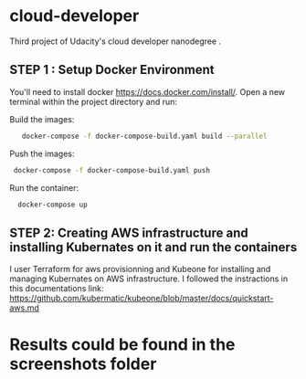 # cloud-developer
Third project of Udacity's cloud developer nanodegree .

## STEP 1 : Setup Docker Environment

You'll need to install docker https://docs.docker.com/install/. Open a new terminal within the project directory and run:

  Build the images: 
```bash
   docker-compose -f docker-compose-build.yaml build --parallel
```
  Push the images: 
 ```bash 
  docker-compose -f docker-compose-build.yaml push
```
  Run the container:
 ```bash 
   docker-compose up
```


## STEP 2: Creating AWS infrastructure and installing Kubernates on it and run the containers
 
 I user Terraform for aws provisionning and Kubeone for installing and managing Kubernates on AWS infrastructure. I followed the instractions in this documentations link:  https://github.com/kubermatic/kubeone/blob/master/docs/quickstart-aws.md
 
 
# Results could be found in the screenshots folder 